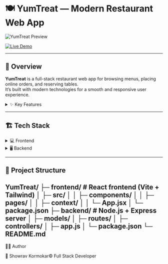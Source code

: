 # 🍽️ YumTreat — Modern Restaurant Web App

![YumTreat Preview](https://your-image-link-here.com/preview.png)

[![Live Demo](https://img.shields.io/badge/Live-Demo-green)](https://yumtreat.vercel.app)

---

## 📖 Overview

**YumTreat** is a full-stack restaurant web app for browsing menus, placing online orders, and reserving tables.  
It’s built with modern technologies for a smooth and responsive user experience.  

<details>
<summary>✨ Key Features</summary>

- 🧾 **Menu Browsing** — Explore categories like chicken, rice, pizza, and more.  
- 🛒 **Online Ordering** — Place orders with real-time status updates.  
- 📅 **Table Reservation** — Reserve tables at preferred times.  
- 🧑‍💻 **User Authentication** — Secure JWT-based login and signup.  
- ⭐ **Review System** — Customers can rate and review dishes.  
- ⚙️ **Admin Dashboard** — Manage menu, orders, and users.  
- 📱 **Responsive Design** — Works on desktop, tablet, and mobile.  

</details>

---

## 🏗️ Tech Stack

<details>
<summary>💻 Frontend</summary>

- ⚛️ React.js v19.0.0  
- 🎨 Tailwind CSS v4.0.17  
- 🔄 React Router DOM v7.4.1  
- 🌐 Axios v1.9.0  
- 🎡 React Loader Spinner v6.1.6  
- ⚙️ Vite v6.2.0 (fast build & dev server)

</details>

<details>
<summary>🖥️ Backend</summary>

- 🧩 Node.js  
- 🚀 Express.js v5.1.0  
- 🍃 MongoDB (Mongoose v8.13.1)  
- 🔐 JWT (jsonwebtoken v9.0.2)  
- 🧱 Zod v3.24.2 (Validation)  
- 🔄 CORS v2.8.5 & Dotenv v16.4.7  
- 🧂 Bcrypt v5.1.1 (Password Encryption)

</details>

---

## 📂 Project Structure

YumTreat/
├─ frontend/               # React frontend (Vite + Tailwind)
│  ├─ src/
│  │  ├─ components/
│  │  ├─ pages/
│  │  ├─ context/
│  │  └─ App.jsx
│  └─ package.json
├─ backend/                # Node.js + Express server
│  ├─ models/
│  ├─ routes/
│  ├─ controllers/
│  ├─ app.js
│  └─ package.json
└─ README.md
---
🧑‍💻 Author

👤 Showrav Kormokar©
Full Stack Developer
